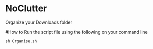 # NoClutter
Organize your Downloads folder

#How to
Run the script file using the following on your command line

``` sh Organise.sh ```
